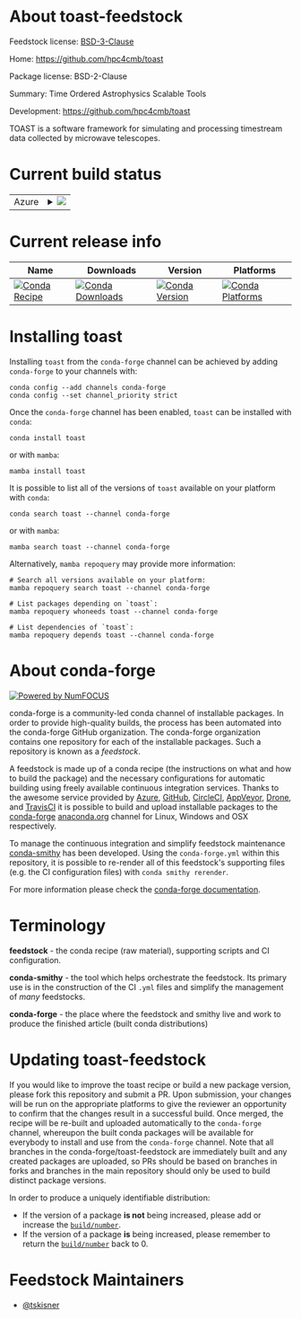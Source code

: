 About toast-feedstock
=====================

Feedstock license: [BSD-3-Clause](https://github.com/conda-forge/toast-feedstock/blob/main/LICENSE.txt)

Home: https://github.com/hpc4cmb/toast

Package license: BSD-2-Clause

Summary: Time Ordered Astrophysics Scalable Tools

Development: https://github.com/hpc4cmb/toast

TOAST is a software framework for simulating and processing timestream data
collected by microwave telescopes.


Current build status
====================


<table>
    
  <tr>
    <td>Azure</td>
    <td>
      <details>
        <summary>
          <a href="https://dev.azure.com/conda-forge/feedstock-builds/_build/latest?definitionId=8446&branchName=main">
            <img src="https://dev.azure.com/conda-forge/feedstock-builds/_apis/build/status/toast-feedstock?branchName=main">
          </a>
        </summary>
        <table>
          <thead><tr><th>Variant</th><th>Status</th></tr></thead>
          <tbody><tr>
              <td>linux_64_blas_implmklpython3.10.____cpython</td>
              <td>
                <a href="https://dev.azure.com/conda-forge/feedstock-builds/_build/latest?definitionId=8446&branchName=main">
                  <img src="https://dev.azure.com/conda-forge/feedstock-builds/_apis/build/status/toast-feedstock?branchName=main&jobName=linux&configuration=linux%20linux_64_blas_implmklpython3.10.____cpython" alt="variant">
                </a>
              </td>
            </tr><tr>
              <td>linux_64_blas_implmklpython3.11.____cpython</td>
              <td>
                <a href="https://dev.azure.com/conda-forge/feedstock-builds/_build/latest?definitionId=8446&branchName=main">
                  <img src="https://dev.azure.com/conda-forge/feedstock-builds/_apis/build/status/toast-feedstock?branchName=main&jobName=linux&configuration=linux%20linux_64_blas_implmklpython3.11.____cpython" alt="variant">
                </a>
              </td>
            </tr><tr>
              <td>linux_64_blas_implmklpython3.12.____cpython</td>
              <td>
                <a href="https://dev.azure.com/conda-forge/feedstock-builds/_build/latest?definitionId=8446&branchName=main">
                  <img src="https://dev.azure.com/conda-forge/feedstock-builds/_apis/build/status/toast-feedstock?branchName=main&jobName=linux&configuration=linux%20linux_64_blas_implmklpython3.12.____cpython" alt="variant">
                </a>
              </td>
            </tr><tr>
              <td>linux_64_blas_implmklpython3.13.____cp313</td>
              <td>
                <a href="https://dev.azure.com/conda-forge/feedstock-builds/_build/latest?definitionId=8446&branchName=main">
                  <img src="https://dev.azure.com/conda-forge/feedstock-builds/_apis/build/status/toast-feedstock?branchName=main&jobName=linux&configuration=linux%20linux_64_blas_implmklpython3.13.____cp313" alt="variant">
                </a>
              </td>
            </tr><tr>
              <td>linux_64_blas_implmklpython3.9.____cpython</td>
              <td>
                <a href="https://dev.azure.com/conda-forge/feedstock-builds/_build/latest?definitionId=8446&branchName=main">
                  <img src="https://dev.azure.com/conda-forge/feedstock-builds/_apis/build/status/toast-feedstock?branchName=main&jobName=linux&configuration=linux%20linux_64_blas_implmklpython3.9.____cpython" alt="variant">
                </a>
              </td>
            </tr><tr>
              <td>linux_64_blas_implopenblaspython3.10.____cpython</td>
              <td>
                <a href="https://dev.azure.com/conda-forge/feedstock-builds/_build/latest?definitionId=8446&branchName=main">
                  <img src="https://dev.azure.com/conda-forge/feedstock-builds/_apis/build/status/toast-feedstock?branchName=main&jobName=linux&configuration=linux%20linux_64_blas_implopenblaspython3.10.____cpython" alt="variant">
                </a>
              </td>
            </tr><tr>
              <td>linux_64_blas_implopenblaspython3.11.____cpython</td>
              <td>
                <a href="https://dev.azure.com/conda-forge/feedstock-builds/_build/latest?definitionId=8446&branchName=main">
                  <img src="https://dev.azure.com/conda-forge/feedstock-builds/_apis/build/status/toast-feedstock?branchName=main&jobName=linux&configuration=linux%20linux_64_blas_implopenblaspython3.11.____cpython" alt="variant">
                </a>
              </td>
            </tr><tr>
              <td>linux_64_blas_implopenblaspython3.12.____cpython</td>
              <td>
                <a href="https://dev.azure.com/conda-forge/feedstock-builds/_build/latest?definitionId=8446&branchName=main">
                  <img src="https://dev.azure.com/conda-forge/feedstock-builds/_apis/build/status/toast-feedstock?branchName=main&jobName=linux&configuration=linux%20linux_64_blas_implopenblaspython3.12.____cpython" alt="variant">
                </a>
              </td>
            </tr><tr>
              <td>linux_64_blas_implopenblaspython3.13.____cp313</td>
              <td>
                <a href="https://dev.azure.com/conda-forge/feedstock-builds/_build/latest?definitionId=8446&branchName=main">
                  <img src="https://dev.azure.com/conda-forge/feedstock-builds/_apis/build/status/toast-feedstock?branchName=main&jobName=linux&configuration=linux%20linux_64_blas_implopenblaspython3.13.____cp313" alt="variant">
                </a>
              </td>
            </tr><tr>
              <td>linux_64_blas_implopenblaspython3.9.____cpython</td>
              <td>
                <a href="https://dev.azure.com/conda-forge/feedstock-builds/_build/latest?definitionId=8446&branchName=main">
                  <img src="https://dev.azure.com/conda-forge/feedstock-builds/_apis/build/status/toast-feedstock?branchName=main&jobName=linux&configuration=linux%20linux_64_blas_implopenblaspython3.9.____cpython" alt="variant">
                </a>
              </td>
            </tr><tr>
              <td>osx_64_blas_implmklpython3.10.____cpython</td>
              <td>
                <a href="https://dev.azure.com/conda-forge/feedstock-builds/_build/latest?definitionId=8446&branchName=main">
                  <img src="https://dev.azure.com/conda-forge/feedstock-builds/_apis/build/status/toast-feedstock?branchName=main&jobName=osx&configuration=osx%20osx_64_blas_implmklpython3.10.____cpython" alt="variant">
                </a>
              </td>
            </tr><tr>
              <td>osx_64_blas_implmklpython3.11.____cpython</td>
              <td>
                <a href="https://dev.azure.com/conda-forge/feedstock-builds/_build/latest?definitionId=8446&branchName=main">
                  <img src="https://dev.azure.com/conda-forge/feedstock-builds/_apis/build/status/toast-feedstock?branchName=main&jobName=osx&configuration=osx%20osx_64_blas_implmklpython3.11.____cpython" alt="variant">
                </a>
              </td>
            </tr><tr>
              <td>osx_64_blas_implmklpython3.12.____cpython</td>
              <td>
                <a href="https://dev.azure.com/conda-forge/feedstock-builds/_build/latest?definitionId=8446&branchName=main">
                  <img src="https://dev.azure.com/conda-forge/feedstock-builds/_apis/build/status/toast-feedstock?branchName=main&jobName=osx&configuration=osx%20osx_64_blas_implmklpython3.12.____cpython" alt="variant">
                </a>
              </td>
            </tr><tr>
              <td>osx_64_blas_implmklpython3.13.____cp313</td>
              <td>
                <a href="https://dev.azure.com/conda-forge/feedstock-builds/_build/latest?definitionId=8446&branchName=main">
                  <img src="https://dev.azure.com/conda-forge/feedstock-builds/_apis/build/status/toast-feedstock?branchName=main&jobName=osx&configuration=osx%20osx_64_blas_implmklpython3.13.____cp313" alt="variant">
                </a>
              </td>
            </tr><tr>
              <td>osx_64_blas_implmklpython3.9.____cpython</td>
              <td>
                <a href="https://dev.azure.com/conda-forge/feedstock-builds/_build/latest?definitionId=8446&branchName=main">
                  <img src="https://dev.azure.com/conda-forge/feedstock-builds/_apis/build/status/toast-feedstock?branchName=main&jobName=osx&configuration=osx%20osx_64_blas_implmklpython3.9.____cpython" alt="variant">
                </a>
              </td>
            </tr><tr>
              <td>osx_64_blas_implopenblaspython3.10.____cpython</td>
              <td>
                <a href="https://dev.azure.com/conda-forge/feedstock-builds/_build/latest?definitionId=8446&branchName=main">
                  <img src="https://dev.azure.com/conda-forge/feedstock-builds/_apis/build/status/toast-feedstock?branchName=main&jobName=osx&configuration=osx%20osx_64_blas_implopenblaspython3.10.____cpython" alt="variant">
                </a>
              </td>
            </tr><tr>
              <td>osx_64_blas_implopenblaspython3.11.____cpython</td>
              <td>
                <a href="https://dev.azure.com/conda-forge/feedstock-builds/_build/latest?definitionId=8446&branchName=main">
                  <img src="https://dev.azure.com/conda-forge/feedstock-builds/_apis/build/status/toast-feedstock?branchName=main&jobName=osx&configuration=osx%20osx_64_blas_implopenblaspython3.11.____cpython" alt="variant">
                </a>
              </td>
            </tr><tr>
              <td>osx_64_blas_implopenblaspython3.12.____cpython</td>
              <td>
                <a href="https://dev.azure.com/conda-forge/feedstock-builds/_build/latest?definitionId=8446&branchName=main">
                  <img src="https://dev.azure.com/conda-forge/feedstock-builds/_apis/build/status/toast-feedstock?branchName=main&jobName=osx&configuration=osx%20osx_64_blas_implopenblaspython3.12.____cpython" alt="variant">
                </a>
              </td>
            </tr><tr>
              <td>osx_64_blas_implopenblaspython3.13.____cp313</td>
              <td>
                <a href="https://dev.azure.com/conda-forge/feedstock-builds/_build/latest?definitionId=8446&branchName=main">
                  <img src="https://dev.azure.com/conda-forge/feedstock-builds/_apis/build/status/toast-feedstock?branchName=main&jobName=osx&configuration=osx%20osx_64_blas_implopenblaspython3.13.____cp313" alt="variant">
                </a>
              </td>
            </tr><tr>
              <td>osx_64_blas_implopenblaspython3.9.____cpython</td>
              <td>
                <a href="https://dev.azure.com/conda-forge/feedstock-builds/_build/latest?definitionId=8446&branchName=main">
                  <img src="https://dev.azure.com/conda-forge/feedstock-builds/_apis/build/status/toast-feedstock?branchName=main&jobName=osx&configuration=osx%20osx_64_blas_implopenblaspython3.9.____cpython" alt="variant">
                </a>
              </td>
            </tr>
          </tbody>
        </table>
      </details>
    </td>
  </tr>
</table>

Current release info
====================

| Name | Downloads | Version | Platforms |
| --- | --- | --- | --- |
| [![Conda Recipe](https://img.shields.io/badge/recipe-toast-green.svg)](https://anaconda.org/conda-forge/toast) | [![Conda Downloads](https://img.shields.io/conda/dn/conda-forge/toast.svg)](https://anaconda.org/conda-forge/toast) | [![Conda Version](https://img.shields.io/conda/vn/conda-forge/toast.svg)](https://anaconda.org/conda-forge/toast) | [![Conda Platforms](https://img.shields.io/conda/pn/conda-forge/toast.svg)](https://anaconda.org/conda-forge/toast) |

Installing toast
================

Installing `toast` from the `conda-forge` channel can be achieved by adding `conda-forge` to your channels with:

```
conda config --add channels conda-forge
conda config --set channel_priority strict
```

Once the `conda-forge` channel has been enabled, `toast` can be installed with `conda`:

```
conda install toast
```

or with `mamba`:

```
mamba install toast
```

It is possible to list all of the versions of `toast` available on your platform with `conda`:

```
conda search toast --channel conda-forge
```

or with `mamba`:

```
mamba search toast --channel conda-forge
```

Alternatively, `mamba repoquery` may provide more information:

```
# Search all versions available on your platform:
mamba repoquery search toast --channel conda-forge

# List packages depending on `toast`:
mamba repoquery whoneeds toast --channel conda-forge

# List dependencies of `toast`:
mamba repoquery depends toast --channel conda-forge
```


About conda-forge
=================

[![Powered by
NumFOCUS](https://img.shields.io/badge/powered%20by-NumFOCUS-orange.svg?style=flat&colorA=E1523D&colorB=007D8A)](https://numfocus.org)

conda-forge is a community-led conda channel of installable packages.
In order to provide high-quality builds, the process has been automated into the
conda-forge GitHub organization. The conda-forge organization contains one repository
for each of the installable packages. Such a repository is known as a *feedstock*.

A feedstock is made up of a conda recipe (the instructions on what and how to build
the package) and the necessary configurations for automatic building using freely
available continuous integration services. Thanks to the awesome service provided by
[Azure](https://azure.microsoft.com/en-us/services/devops/), [GitHub](https://github.com/),
[CircleCI](https://circleci.com/), [AppVeyor](https://www.appveyor.com/),
[Drone](https://cloud.drone.io/welcome), and [TravisCI](https://travis-ci.com/)
it is possible to build and upload installable packages to the
[conda-forge](https://anaconda.org/conda-forge) [anaconda.org](https://anaconda.org/)
channel for Linux, Windows and OSX respectively.

To manage the continuous integration and simplify feedstock maintenance
[conda-smithy](https://github.com/conda-forge/conda-smithy) has been developed.
Using the ``conda-forge.yml`` within this repository, it is possible to re-render all of
this feedstock's supporting files (e.g. the CI configuration files) with ``conda smithy rerender``.

For more information please check the [conda-forge documentation](https://conda-forge.org/docs/).

Terminology
===========

**feedstock** - the conda recipe (raw material), supporting scripts and CI configuration.

**conda-smithy** - the tool which helps orchestrate the feedstock.
                   Its primary use is in the construction of the CI ``.yml`` files
                   and simplify the management of *many* feedstocks.

**conda-forge** - the place where the feedstock and smithy live and work to
                  produce the finished article (built conda distributions)


Updating toast-feedstock
========================

If you would like to improve the toast recipe or build a new
package version, please fork this repository and submit a PR. Upon submission,
your changes will be run on the appropriate platforms to give the reviewer an
opportunity to confirm that the changes result in a successful build. Once
merged, the recipe will be re-built and uploaded automatically to the
`conda-forge` channel, whereupon the built conda packages will be available for
everybody to install and use from the `conda-forge` channel.
Note that all branches in the conda-forge/toast-feedstock are
immediately built and any created packages are uploaded, so PRs should be based
on branches in forks and branches in the main repository should only be used to
build distinct package versions.

In order to produce a uniquely identifiable distribution:
 * If the version of a package **is not** being increased, please add or increase
   the [``build/number``](https://docs.conda.io/projects/conda-build/en/latest/resources/define-metadata.html#build-number-and-string).
 * If the version of a package **is** being increased, please remember to return
   the [``build/number``](https://docs.conda.io/projects/conda-build/en/latest/resources/define-metadata.html#build-number-and-string)
   back to 0.

Feedstock Maintainers
=====================

* [@tskisner](https://github.com/tskisner/)

